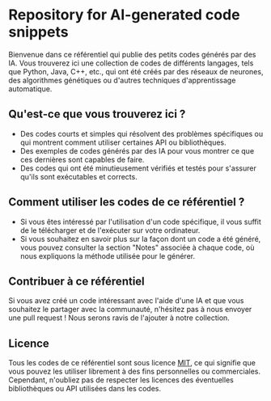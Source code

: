 # Repository for AI-generated code snippets

Bienvenue dans ce référentiel qui publie des petits codes générés par des IA. Vous trouverez ici une collection de codes de différents langages, tels que Python, Java, C++, etc., qui ont été créés par des réseaux de neurones, des algorithmes génétiques ou d'autres techniques d'apprentissage automatique.

## Qu'est-ce que vous trouverez ici ?

- Des codes courts et simples qui résolvent des problèmes spécifiques ou qui montrent comment utiliser certaines API ou bibliothèques.
- Des exemples de codes générés par des IA pour vous montrer ce que ces dernières sont capables de faire.
- Des codes qui ont été minutieusement vérifiés et testés pour s'assurer qu'ils sont exécutables et corrects.

## Comment utiliser les codes de ce référentiel ?

- Si vous êtes intéressé par l'utilisation d'un code spécifique, il vous suffit de le télécharger et de l'exécuter sur votre ordinateur.
- Si vous souhaitez en savoir plus sur la façon dont un code a été généré, vous pouvez consulter la section "Notes" associée à chaque code, où nous expliquons la méthode utilisée pour le générer.

## Contribuer à ce référentiel

Si vous avez créé un code intéressant avec l'aide d'une IA et que vous souhaitez le partager avec la communauté, n'hésitez pas à nous envoyer une pull request ! Nous serons ravis de l'ajouter à notre collection.

## Licence

Tous les codes de ce référentiel sont sous licence [MIT](https://opensource.org/licenses/MIT), ce qui signifie que vous pouvez les utiliser librement à des fins personnelles ou commerciales. Cependant, n'oubliez pas de respecter les licences des éventuelles bibliothèques ou API utilisées dans les codes.
